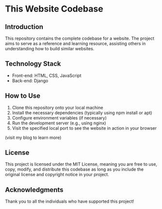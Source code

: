 # This Website Codebase

## Introduction
This repository contains the complete codebase for a website. The project aims to serve as a reference and learning resource, assisting others in understanding how to build similar websites.

## Technology Stack
- Front-end: HTML, CSS, JavaScript 
- Back-end: Django

## How to Use
1. Clone this repository onto your local machine
2. Install the necessary dependencies (typically using npm install or apt)
3. Configure environment variables (if necessary)
4. Run the development server (e.g., using nginx)
5. Visit the specified local port to see the website in action in your browser

(visit my blog to learn more)

## License
This project is licensed under the MIT License, meaning you are free to use, copy, modify, and distribute this codebase as long as you include the original license and copyright notice in your project.

## Acknowledgments
Thank you to all the individuals who have supported this project! 